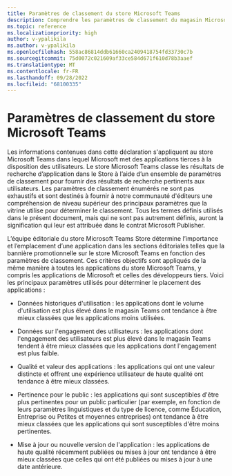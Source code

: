 ```yaml
---
title: Paramètres de classement du store Microsoft Teams
description: Comprendre les paramètres de classement du magasin Microsoft Teams. Les principaux paramètres utilisés pour déterminer les placements d’applications sont les données d’utilisation historiques, les données d’engagement des utilisateurs, la qualité et les valeurs de l’application, la pertinence de l’udience, la mise à jour de l’application.
ms.topic: reference
ms.localizationpriority: high
author: v-ypalikila
ms.author: v-ypalikila
ms.openlocfilehash: 558ac86814ddb61660ca2409418754fd33730c7b
ms.sourcegitcommit: 75d0072c021609af33ce584d671f610d78b3aaef
ms.translationtype: MT
ms.contentlocale: fr-FR
ms.lasthandoff: 09/28/2022
ms.locfileid: "68100335"
---
```

# <a name="microsoft-teams-store-ranking-parameters"></a>Paramètres de classement du store Microsoft Teams

Les informations contenues dans cette déclaration s'appliquent au store Microsoft Teams dans lequel Microsoft met des applications tierces à la disposition des utilisateurs. Le store Microsoft Teams classe les résultats de recherche d’application dans le Store à l’aide d’un ensemble de paramètres de classement pour fournir des résultats de recherche pertinents aux utilisateurs. Les paramètres de classement énumérés ne sont pas exhaustifs et sont destinés à fournir à notre communauté d'éditeurs une compréhension de niveau supérieur des principaux paramètres que la vitrine utilise pour déterminer le classement. Tous les termes définis utilisés dans le présent document, mais qui ne sont pas autrement définis, auront la signification qui leur est attribuée dans le contrat Microsoft Publisher.

L’équipe éditoriale du store Microsoft Teams Store détermine l’importance et l’emplacement d’une application dans les sections éditoriales telles que la bannière promotionnelle sur le store Microsoft Teams en fonction des paramètres de classement. Ces critères objectifs sont appliqués de la même manière à toutes les applications du store Microsoft Teams, y compris les applications de Microsoft et celles des développeurs tiers. Voici les principaux paramètres utilisés pour déterminer le placement des applications :

* Données historiques d'utilisation : les applications dont le volume d'utilisation est plus élevé dans le magasin Teams ont tendance à être mieux classées que les applications moins utilisées.

* Données sur l'engagement des utilisateurs : les applications dont l'engagement des utilisateurs est plus élevé dans le magasin Teams tendent à être mieux classées que les applications dont l'engagement est plus faible.

* Qualité et valeur des applications : les applications qui ont une valeur distincte et offrent une expérience utilisateur de haute qualité ont tendance à être mieux classées.

* Pertinence pour le public : les applications qui sont susceptibles d'être plus pertinentes pour un public particulier (par exemple, en fonction de leurs paramètres linguistiques et du type de licence, comme Éducation, Entreprise ou Petites et moyennes entreprises) ont tendance à être mieux classées que les applications qui sont susceptibles d'être moins pertinentes.

* Mise à jour ou nouvelle version de l'application : les applications de haute qualité récemment publiées ou mises à jour ont tendance à être mieux classées que celles qui ont été publiées ou mises à jour à une date antérieure.
